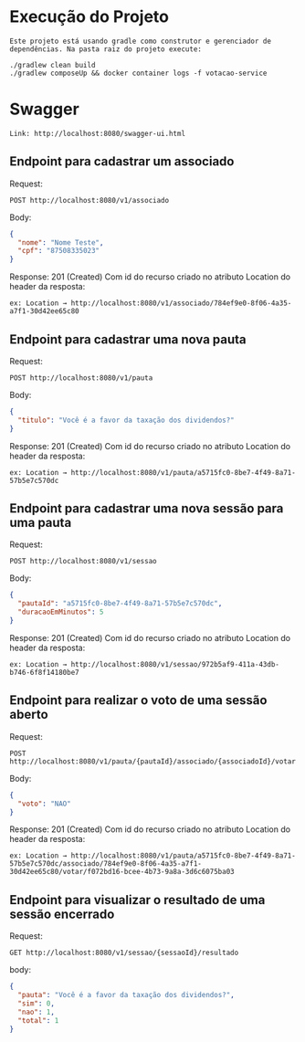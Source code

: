 # Execução do Projeto

    Este projeto está usando gradle como construtor e gerenciador de dependências. Na pasta raiz do projeto execute:

    ./gradlew clean build
    ./gradlew composeUp && docker container logs -f votacao-service

# Swagger

    Link: http://localhost:8080/swagger-ui.html

## Endpoint para cadastrar um associado

Request:

	POST http://localhost:8080/v1/associado

Body:

```json
{
  "nome": "Nome Teste",
  "cpf": "87508335023"
}
```

Response: 201 (Created) Com id do recurso criado no atributo Location do header da resposta:

	ex: Location → http://localhost:8080/v1/associado/784ef9e0-8f06-4a35-a7f1-30d42ee65c80 

## Endpoint para cadastrar uma nova pauta

Request:

	POST http://localhost:8080/v1/pauta

Body:

```json
{
  "titulo": "Você é a favor da taxação dos dividendos?"
}
```

Response: 201 (Created) Com id do recurso criado no atributo Location do header da resposta:

	ex: Location → http://localhost:8080/v1/pauta/a5715fc0-8be7-4f49-8a71-57b5e7c570dc

## Endpoint para cadastrar uma nova sessão para uma pauta

Request:

	POST http://localhost:8080/v1/sessao

Body:

```json
{
  "pautaId": "a5715fc0-8be7-4f49-8a71-57b5e7c570dc",
  "duracaoEmMinutos": 5
}
```

Response: 201 (Created) Com id do recurso criado no atributo Location do header da resposta:

	ex: Location → http://localhost:8080/v1/sessao/972b5af9-411a-43db-b746-6f8f14180be7

## Endpoint para realizar o voto de uma sessão aberto

Request:

	POST http://localhost:8080/v1/pauta/{pautaId}/associado/{associadoId}/votar

Body:

```json
{
  "voto": "NAO"
}
```

Response: 201 (Created) Com id do recurso criado no atributo Location do header da resposta:

	ex: Location → http://localhost:8080/v1/pauta/a5715fc0-8be7-4f49-8a71-57b5e7c570dc/associado/784ef9e0-8f06-4a35-a7f1-30d42ee65c80/votar/f072bd16-bcee-4b73-9a8a-3d6c6075ba03

## Endpoint para visualizar o resultado de uma sessão encerrado

Request:

	GET http://localhost:8080/v1/sessao/{sessaoId}/resultado

body:

```json
{
  "pauta": "Você é a favor da taxação dos dividendos?",
  "sim": 0,
  "nao": 1,
  "total": 1
}
```
